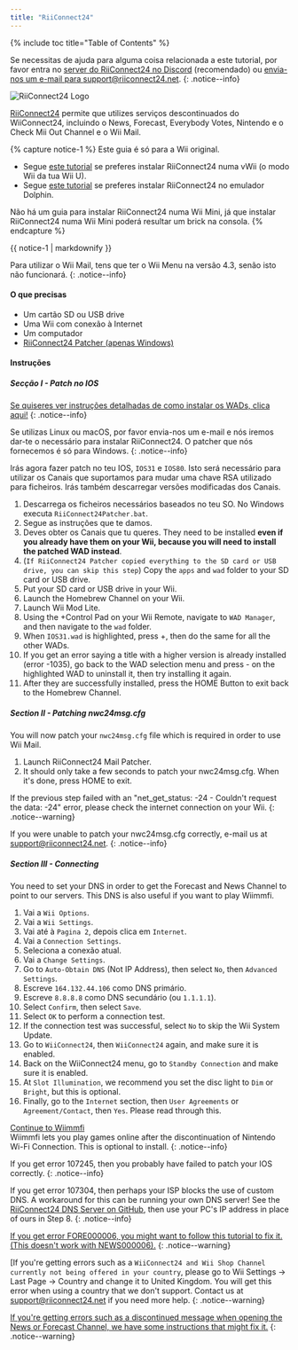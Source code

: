 ```yaml
---
title: "RiiConnect24"
---
```


{% include toc title="Table of Contents" %}

Se necessitas de ajuda para alguma coisa relacionada a este tutorial, por favor entra no [server do RiiConnect24 no Discord](https://discord.gg/b4Y7jfD) (recomendado) ou [envia-nos um e-mail para support@riiconnect24.net](mailto:support@riiconnect24.net).
{: .notice--info}

![RiiConnect24 Logo](/images/WiiRC24Logo.jpg)

[RiiConnect24](https://rc24.xyz/) permite que utilizes serviços descontinuados do WiiConnect24, incluindo o News, Forecast, Everybody Votes, Nintendo e o Check Mii Out Channel e o Wii Mail.

{% capture notice-1 %}
Este guia é só para a Wii original.

- Segue [este tutorial](riiconnect24-vwii) se preferes instalar RiiConnect24 numa vWii (o modo Wii da tua Wii U).
- Segue [este tutorial](riiconnect24-dolphin) se preferes instalar RiiConnect24 no emulador Dolphin.

Não há um guia para instalar RiiConnect24 numa Wii Mini, já que instalar RiiConnect24 numa Wii Mini poderá resultar um brick na consola.
{% endcapture %}

<div class="notice--warning">{{ notice-1 | markdownify }}</div>

Para utilizar o Wii Mail, tens que ter o Wii Menu na versão 4.3, senão isto não funcionará.
{: .notice--info}

#### O que precisas

* Um cartão SD ou USB drive
* Uma Wii com conexão à Internet
* Um computador
* [RiiConnect24 Patcher (apenas Windows)](https://github.com/RiiConnect24/RiiConnect24-Patcher/releases)

#### Instruções

##### Secção I - Patch no IOS

[Se quiseres ver instruções detalhadas de como instalar os WADs, clica aqui!](wiimodlite)
{: .notice--info}

Se utilizas Linux ou macOS, por favor envia-nos um e-mail e nós iremos dar-te o necessário para instalar RiiConnect24. O patcher que nós fornecemos é só para Windows.
{: .notice--info}

Irás agora fazer patch no teu IOS, `IOS31` e `IOS80`. Isto será necessário para utilizar os Canais que suportamos para mudar uma chave RSA utilizado para ficheiros. Irás também descarregar versões modificadas dos Canais.

1. Descarrega os ficheiros necessários baseados no teu SO. No Windows executa `RiiConnect24Patcher.bat`.
2. Segue as instruções que te damos.
3. Deves obter os Canais que tu queres. They need to be installed **even if you already have them on your Wii, because you will need to install the patched WAD instead**.
4. (`If RiiConnect24 Patcher copied everything to the SD card or USB drive, you can skip this step`) Copy the `apps` and `wad` folder to your SD card or USB drive.
5. Put your SD card or USB drive in your Wii.
6. Launch the Homebrew Channel on your Wii.
7. Launch Wii Mod Lite.
8. Using the +Control Pad on your Wii Remote, navigate to `WAD Manager`, and then navigate to the `wad` folder.
9. When `IOS31.wad` is highlighted, press +, then do the same for all the other WADs.
10. If you get an error saying a title with a higher version is already installed (error -1035), go back to the WAD selection menu and press - on the highlighted WAD to uninstall it, then try installing it again.
11. After they are successfully installed, press the HOME Button to exit back to the Homebrew Channel.

##### Section II - Patching nwc24msg.cfg

You will now patch your `nwc24msg.cfg` file which is required in order to use Wii Mail.

1. Launch RiiConnect24 Mail Patcher.
2. It should only take a few seconds to patch your nwc24msg.cfg. When it's done, press HOME to exit.

If the previous step failed with an "net_get_status: -24 - Couldn't request the data: -24" error, please check the internet connection on your Wii.
{: .notice--warning}

If you were unable to patch your nwc24msg.cfg correctly, e-mail us at [support@riiconnect24.net](mailto:support@riiconnect24.net).
{: .notice--info}

##### Section III - Connecting

You need to set your DNS in order to get the Forecast and News Channel to point to our servers. This DNS is also useful if you want to play Wiimmfi.

1. Vai a `Wii Options`.
2. Vai a `Wii Settings`.
3. Vai até à `Pagina 2`, depois clica em `Internet`.
4. Vai a `Connection Settings`.
5. Seleciona a conexão atual.
6. Vai a `Change Settings`.
7. Go to `Auto-Obtain DNS` (Not IP Address), then select `No`, then `Advanced Settings`.
8. Escreve `164.132.44.106` como DNS primário.
9. Escreve `8.8.8.8` como DNS secundário (ou `1.1.1.1`).
10. Select `Confirm`, then select `Save`.
11. Select `OK` to perform a connection test.
12. If the connection test was successful, select `No` to skip the Wii System Update.
13. Go to `WiiConnect24`, then `WiiConnect24` again, and make sure it is enabled.
14. Back on the WiiConnect24 menu, go to `Standby Connection` and make sure it is enabled.
15. At `Slot Illumination`, we recommend you set the disc light to `Dim` or `Bright`, but this is optional.
16. Finally, go to the `Internet` section, then `User Agreements` or `Agreement/Contact`, then `Yes`. Please read through this.


[Continue to Wiimmfi](wiimmfi)<br> Wiimmfi lets you play games online after the discontinuation of Nintendo Wi-Fi Connection. This is optional to install.
{: .notice--info}

If you get error 107245, then you probably have failed to patch your IOS correctly.
{: .notice--info}

If you get error 107304, then perhaps your ISP blocks the use of custom DNS. A workaround for this can be running your own DNS server! See the [RiiConnect24 DNS Server on GitHub](https://github.com/RiiConnect24/DNS-Server), then use your PC's IP address in place of ours in Step 8.
{: .notice--info}

[If you get error FORE000006, you might want to follow this tutorial to fix it. (This doesn't work with NEWS000006).](riiconnect24-batteryfix)
{: .notice--warning}

[If you're getting errors such as a `WiiConnect24 and Wii Shop Channel currently not being offered in your country`, please go to Wii Settings -> Last Page -> Country and change it to United Kingdom. You will get this error when using a country that we don't support. Contact us at [support@riiconnect24.net](mailto:support@riiconnect24.net) if you need more help.
{: .notice--warning}

[If you're getting errors such as a discontinued message when opening the News or Forecast Channel, we have some instructions that might fix it.](riiconnect24-troubleshooting)
{: .notice--warning}
